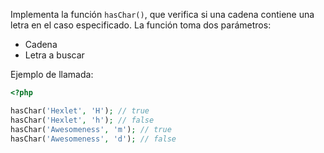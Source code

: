 
Implementa la función `hasChar()`, que verifica si una cadena contiene una letra en el caso especificado. La función toma dos parámetros:

* Cadena
* Letra a buscar

Ejemplo de llamada:

```php
<?php

hasChar('Hexlet', 'H'); // true
hasChar('Hexlet', 'h'); // false
hasChar('Awesomeness', 'm'); // true
hasChar('Awesomeness', 'd'); // false
```
